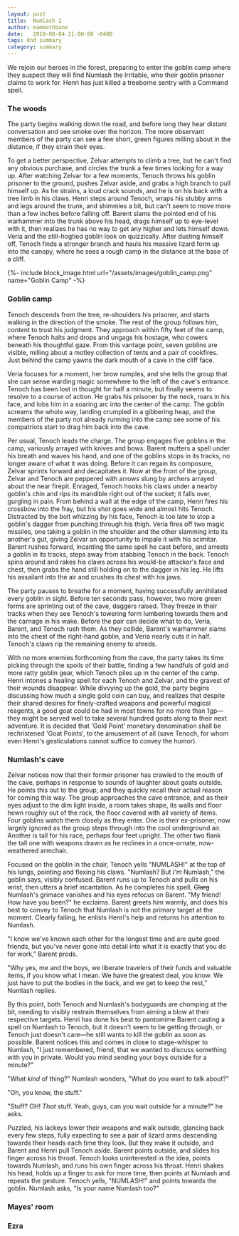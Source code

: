 ```yaml
---
layout: post
title:  Numlash 2
author: mammothbane
date:   2018-08-04 21:00:00 -0400
tags: dnd summary
category: summary
---
```


We rejoin our heroes in the forest, preparing to enter the goblin camp where
they suspect they will find Numlash the Irritable, who their goblin prisoner
claims to work for. Henri has just killed a treeborne sentry with a Command
spell.

### The woods
The party begins walking down the road, and before long they hear
distant conversation and see smoke over the horizon. The more observant
members of the party can see a few short, green figures milling about in
the distance, if they strain their eyes.

To get a better perspective, Zelvar attempts to climb a tree, but he can't
find any obvious purchase, and circles the trunk a few times looking for a
way up. After watching Zelvar for a few moments, Tenoch throws his goblin
prisoner to the ground, pushes Zelvar aside, and grabs a high branch to pull
himself up. As he strains, a loud crack sounds, and he is on his back with a
tree limb in his claws. Henri steps around Tenoch, wraps his stubby arms and
legs around the trunk, and shimmies a bit, but can't seem to move more than
a few inches before falling off. Barent slams the pointed end of his
warhammer into the trunk above his head, drags himself up to eye-level with
it, then realizes he has no way to get any higher and lets himself down.
Veria and the still-hogtied goblin look on quizzically. After dusting
himself off, Tenoch finds a stronger branch and hauls his massive lizard
form up into the canopy, where he sees a rough camp in the distance at the
base of a cliff.

{%- include block_image.html url="/assets/images/goblin_camp.png" name="Goblin Camp" -%}


### Goblin camp
Tenoch descends from the tree, re-shoulders his prisoner, and starts walking
in the direction of the smoke. The rest of the group follows him, content to
trust his judgment. They approach within fifty feet of the camp, where
Tenoch halts and drops and ungags his hostage, who cowers beneath his
thoughtful gaze. From this vantage point, seven goblins are visible, milling
about a motley collection of tents and a pair of cookfires. Just behind the
camp yawns the dark mouth of a cave in the cliff face.

Veria focuses for a moment, her brow rumples, and she tells the group that
she can sense warding magic somewhere to the left of the cave's entrance.
Tenoch has been lost in thought for half a minute, but finally seems to
resolve to a course of action. He grabs his prisoner by the neck, roars in
his face, and lobs him in a soaring arc into the center of the camp. The
goblin screams the whole way, landing crumpled in a gibbering heap, and the
members of the party not already running into the camp see some of his
compatriots start to drag him back into the cave.

Per usual, Tenoch leads the charge. The group engages five goblins in the
camp, variously arrayed with knives and bows. Barent mutters a spell under
his breath and waves his hand, and one of the goblins stops in its tracks,
no longer aware of what it was doing. Before it can regain its composure,
Zelvar sprints forward and decapitates it. Now at the front of the group,
Zelvar and Tenoch are peppered with arrows slung by archers arrayed about
the near firepit. Enraged, Tenoch hooks his claws under a nearby goblin's
chin and rips its mandible right out of the socket; it falls over, gurgling
in pain. From behind a wall at the edge of the camp, Henri fires his
crossbow into the fray, but his shot goes wide and almost hits Tenoch.
Distracted by the bolt whizzing by his face, Tenoch is too late to stop a
goblin's dagger from punching through his thigh. Veria fires off two magic
missiles, one taking a goblin in the shoulder and the other slamming into
its another's gut, giving Zelvar an opportunity to impale it with his
scimitar. Barent rushes forward, incanting the same spell he cast before,
and arrests a goblin in its tracks, steps away from stabbing Tenoch in the
back. Tenoch spins around and rakes his claws across his would-be attacker's
face and chest, then grabs the hand still holding on to the dagger in his
leg. He lifts his assailant into the air and crushes its chest with his jaws.

The party pauses to breathe for a moment, having successfully annihilated
every goblin in sight. Before ten seconds pass, however, two more green
forms are sprinting out of the cave, daggers raised. They freeze in their
tracks when they see Tenoch's towering form lumbering towards them and the
carnage in his wake. Before the pair can decide what to do, Veria, Barent,
and Tenoch rush them. As they collide, Barent's warhammer slams into the
chest of the right-hand goblin, and Veria nearly cuts it in half. Tenoch's
claws rip the remaining enemy to shreds.

With no more enemies forthcoming from the cave, the party takes its time
picking through the spoils of their battle, finding a few handfuls of gold
and more ratty goblin gear, which Tenoch piles up in the center of the camp.
Henri intones a healing spell for each Tenoch and Zelvar, and the gravest of
their wounds disappear. While divvying up the gold, the party begins
discussing how much a single gold coin can buy, and realizes that despite their
shared desires for finely-crafted weapons and powerful magical reagents, a
good goat could be had in most towns for no more than 1gp&mdash;they might
be served well to take several hundred goats along to their next adventure.
It is decided that 'Gold Point' monetary denomination shall be rechristened
'Goat Points', to the amusement of all (save Tenoch, for whom even Henri's
gesticulations cannot suffice to convey the humor).

### Numlash's cave
Zelvar notices now that their former prisoner has crawled to the mouth of
the cave, perhaps in response to sounds of laughter about goats outside. He
points this out to the group, and they quickly recall their actual reason
for coming this way. The group approaches the cave entrance, and as their
eyes adjust to the dim light inside, a room takes shape, its walls and floor
hewn roughly out of the rock, the floor covered with all variety of items.
Four goblins watch them closely as they enter. One is their ex-prisoner, now
largely ignored as the group steps through into the cool underground air.
Another is tall for his race, perhaps four feet upright. The other two flank
the tall one with weapons drawn as he reclines in a once-ornate,
now-weathered armchair.

Focused on the goblin in the chair, Tenoch yells "NUMLASH!" at the top of
his lungs, pointing and flexing his claws. "Numlash? But *I'm* Numlash,"
the goblin says, visibly confused. Barent runs up to Tenoch and pulls on his
wrist, then utters a brief incantation. As he completes his spell, ~~Clarg~~
Numlash's grimace vanishes and his eyes refocus on Barent. "My friend! How
have you been?" he exclaims. Barent greets him warmly, and does his best to
convey to Tenoch that Numlash is not the primary target at the moment.
Clearly failing, he enlists Henri's help and returns his attention to
Numlash.

"I know we've known each other for the longest time and are quite good
friends, but you've never gone into detail into what it is exactly that you
do for work," Barent prods.

"Why yes, me and the boys, we liberate travelers of their funds and valuable
items, if you know what I mean. We have the greatest deal, you know. We just
have to put the bodies in the back, and we get to keep the rest," Numlash
replies.

By this point, both Tenoch and Numlash's bodyguards are chomping at the bit,
needing to visibly restrain themselves from aiming a blow at their
respective targets. Henri has done his best to pantomime Barent casting a
spell on Numlash to Tenoch, but it doesn't seem to be getting through, or
Tenoch just doesn't care&mdash;he still wants to kill the goblin as soon as
possible. Barent notices this and comes in close to stage-whisper to
Numlash, "I just remembered, friend, that we wanted to discuss something
with you in private. Would you mind sending your boys outside for a minute?"

"What *kind* of thing?" Numlash wonders, "What do you want to talk about?"

"Oh, you know, the stuff."

"Stuff? OH! *That* stuff. Yeah, guys, can you wait outside for a minute?" he
asks.

Puzzled, his lackeys lower their weapons and walk outside, glancing back every
few steps, fully expecting to see a pair of lizard arms descending towards their
heads each time they look. But they make it outside, and Barent and Henri pull
Tenoch aside. Barent points outside, and slides his finger across his throat.
Tenoch looks uninterested in the idea, points towards Numlash, and runs his own
finger across his throat. Henri shakes his head, holds up a finger to ask for
more time, then points at Numlash and repeats the gesture. Tenoch yells,
"NUMLASH!" and points towards the goblin. Numlash asks, "Is your name Numlash
too?"


### Mayes' room

### Ezra